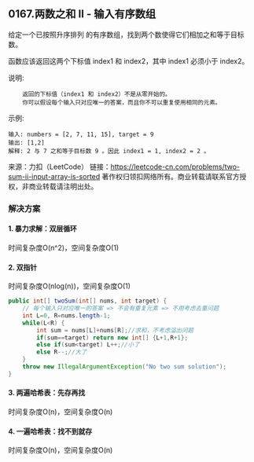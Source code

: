## 0167.两数之和 II - 输入有序数组

给定一个已按照升序排列 的有序数组，找到两个数使得它们相加之和等于目标数。

函数应该返回这两个下标值 index1 和 index2，其中 index1 必须小于 index2。

说明:

```
    返回的下标值（index1 和 index2）不是从零开始的。
    你可以假设每个输入只对应唯一的答案，而且你不可以重复使用相同的元素。
```

示例:

```
输入: numbers = [2, 7, 11, 15], target = 9
输出: [1,2]
解释: 2 与 7 之和等于目标数 9 。因此 index1 = 1, index2 = 2 。
```

来源：力扣（LeetCode）
链接：https://leetcode-cn.com/problems/two-sum-ii-input-array-is-sorted
著作权归领扣网络所有。商业转载请联系官方授权，非商业转载请注明出处。

### 解决方案

#### 1. 暴力求解：双层循环

时间复杂度O(n^2)，空间复杂度O(1)

#### 2. 双指针

时间复杂度O(nlog(n))，空间复杂度O(1)

``` java
public int[] twoSum(int[] nums, int target) {
	// 每个输入只对应唯一的答案 => 不会有重复元素 => 不用考虑去重问题
	int L=0, R=nums.length-1;
	while(L<R) {
		int sum = nums[L]+nums[R];//求和，不考虑溢出问题
		if(sum==target) return new int[] {L+1,R+1};
		else if(sum<target) L++;//小了
		else R--;//大了
	}
	throw new IllegalArgumentException("No two sum solution");
}
```

#### 3. 两遍哈希表：先存再找

时间复杂度O(n)，空间复杂度O(n)

#### 4. 一遍哈希表：找不到就存

时间复杂度O(n)，空间复杂度O(n)

